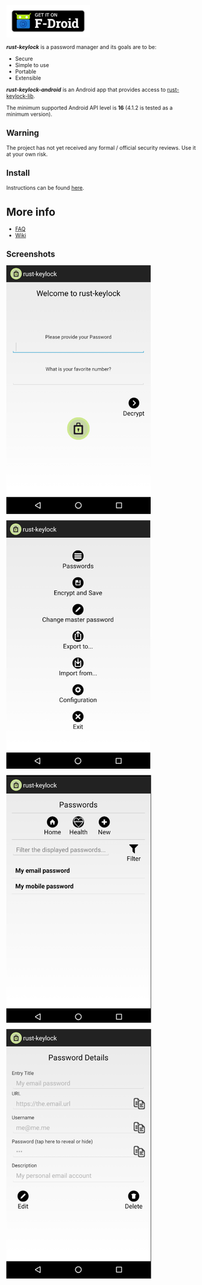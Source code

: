[![For Android: Get it from F-Droid](https://raw.githubusercontent.com/rust-keylock/rust-keylock.github.io/master/img/fdroid.png)](https://f-droid.org/en/packages/org.astonbitecode.rustkeylock/)

___rust-keylock___ is a password manager and its goals are to be:

* Secure
* Simple to use
* Portable
* Extensible

___rust-keylock-android___ is an Android app that provides access to [rust-keylock-lib](https://github.com/rust-keylock/rust-keylock-lib).

The minimum supported Android API level is __16__ (4.1.2 is tested as a minimum version).

## Warning

The project has not yet received any formal / official security reviews. Use it at your own risk.

## Install

Instructions can be found [here](https://rust-keylock.github.io/download/rkl/).

# More info

* [FAQ](https://rust-keylock.github.io/faq/rkl/) 
* [Wiki](https://rust-keylock.github.io/wiki/)

## Screenshots

![rust-keylock-1](gh-images/rustkeylock-11.png)

![rust-keylock-2](gh-images/rustkeylock-12.png)

![rust-keylock-3](gh-images/rustkeylock-13.png)

![rust-keylock-4](gh-images/rustkeylock-14.png)
